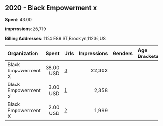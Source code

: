 ## 2020 - Black Empowerment x 
**Spent**: 43.00

**Impressions**: 26,719

**Billing Addresses**: 1124 E89 ST,Brooklyn,11236,US

|Organization|Spent|Urls|Impressions|Genders|Age Brackets|Country Codes|
|:---|---:|:---|---:|:---|:---|:---|
|Black Empowerment X|38.00 USD|[0](https://www.snap.com/political-ads/asset/b5b9d30c192433938ef8855112d69193b2291851807896caf928341028be8053?mediaType=png)|22,362|||united states|
|Black Empowerment X|3.00 USD|[1](https://www.snap.com/political-ads/asset/45fdcb1a00bac5aa5f7a37c637e31bdf2a6b8dce1da5d98e49f3c8fb0f687898?mediaType=png)|2,358|||united states|
|Black Empowerment X|2.00 USD|[2](https://www.snap.com/political-ads/asset/01b1f0f1fad8a7fe6ef909d0e246875ca6383ea2a844e4ffcfe0f0ad14f9dca0?mediaType=png)|1,999|||united states|
